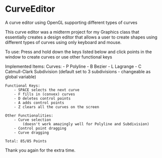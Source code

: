 # CurveEditor
A curve editor using OpenGL supporting different types of curves

This curve editor was a midterm project for my Graphics class that essentially creates a design editor that allows a user to create shapes using different types of curves using only keyboard and mouse.

To use:
    Press and hold down the keys listed below and click points in the window to create curves or use other functional keys

Implemented Items:
    Curves:
        - P Polyline
        - B Bezier
        - L Lagrange
        - C Catmull-Clark Subdivision (default set to 3 subdivisions - changeable as global variable)

    Functional Keys:
        - SPACE selects the next curve
        - F fills in (convex) curves
        - D deletes control points
        - A adds control points
        - Z clears all the curves on the screen

    Other Functionalities:
        - Curve selection
            (doesn't work amazingly well for Polyline and Subdivision)
        - Control point dragging
        - Curve dragging

    Total: 85/85 Points

Thank you again for the extra time.
